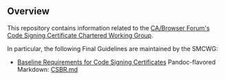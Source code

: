 ## Overview

This repository contains information related to the
[CA/Browser Forum's](https://www.cabforum.org)
[Code Signing Certificate Chartered Working Group](https://cabforum.org/code-signing-working-group/).

In particular, the following Final Guidelines are maintained by the SMCWG:
* [Baseline Requirements for Code Signing Certificates](https://cabforum.org/baseline-requirements-code-signing/)
  Pandoc-flavored Markdown: [CSBR.md](docs/CSBR.md)
